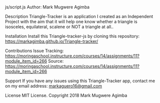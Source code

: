 js/script.js
Author: Mark Mugwere Agimba

Description
Triangle-Tracker is an application I created as an Independent Project with the aim that it will help one know whether a triangle is isosceles, equilateral, scalene or NOT a triangle at all..

Installation
Install this Triangle-tracker-js by cloning this repository: https://markagimba.github.io/Triangle-tracker/

Contributions
Issue Tracking: https://moringaschool.instructure.com/courses/14/assignments/11?module_item_id=266
Source: https://moringaschool.instructure.com/courses/14/assignments/11?module_item_id=266

Support
If you have any issues using this Triangle-Tracker app, contact me on my email address: markaguero16@gmail.com

License
MIT License. Copyright 2018 Mark Mugwere Agimba
